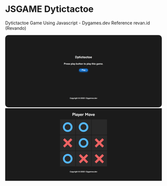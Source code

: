 # JSGAME Dytictactoe
Dytictactoe Game Using Javascript - Dygames.dev
Reference revan.id (Revando)

<img src="https://raw.githubusercontent.com/dyprast/JSGAME_Dytictactoe/master/screenshoot/home.png" style="border-radius: 10px">
<img src="https://raw.githubusercontent.com/dyprast/JSGAME_Dytictactoe/master/screenshoot/play.png">

